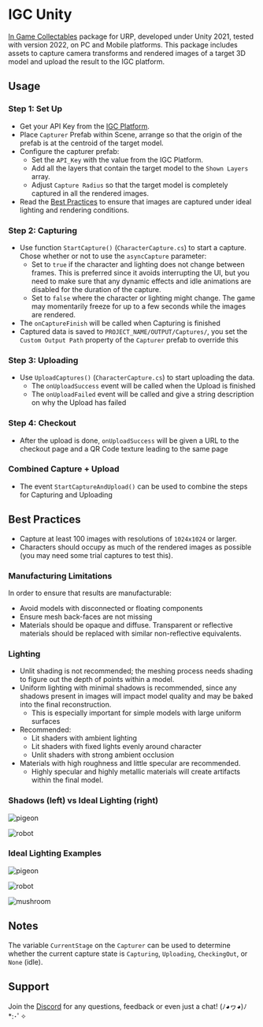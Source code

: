 # IGC Unity

[In Game Collectables](https://www.igc.studio/) package for URP, developed under Unity 2021, tested with version 2022, on PC and Mobile platforms. This package includes assets to capture camera transforms and rendered images of a target 3D model and upload the result to the IGC platform.

## Usage

### Step 1: Set Up

* Get your API Key from the [IGC Platform](https://platform.igc.studio/).
* Place `Capturer` Prefab within Scene, arrange so that the origin of the prefab is at the centroid of the target model.
* Configure the capturer prefab:
    * Set the `API_Key` with the value from the IGC Platform.
    * Add all the layers that contain the target model to the `Shown Layers` array.
    * Adjust `Capture Radius` so that the target model is completely captured in all the rendered images.
* Read the [Best Practices](#Best-Practices) to ensure that images are captured under ideal lighting and rendering conditions.

### Step 2: Capturing

* Use function `StartCapture()`  (`CharacterCapture.cs`) to start a capture. Chose whether or not to use the `asyncCapture` parameter:
    * Set to `true` if the character and lighting does not change between frames. This is preferred since it avoids interrupting the UI, but you need to make sure that any dynamic effects and idle animations are disabled for the duration of the capture.
    * Set to `false` where the character or lighting might change. The game may momentarily freeze for up to a few seconds while the images are rendered.
* The `onCaptureFinish` will be called when Capturing is finished
* Captured data is saved to `PROJECT_NAME/OUTPUT/Captures/`, you set the `Custom Output Path` property of the `Capturer` prefab to override this

### Step 3: Uploading

* Use `UploadCaptures()` (`CharacterCapture.cs`) to start uploading the data.
    * The `onUploadSuccess` event will be called when the Upload is finished
    * The `onUploadFailed` event will be called and give a string description on why the Upload has failed

### Step 4: Checkout

* After the upload is done, `onUploadSuccess` will be given a URL to the checkout page and a QR Code texture leading to the same page

### Combined Capture + Upload

* The event `StartCaptureAndUpload()` can be used to combine the steps for Capturing and Uploading

## Best Practices

* Capture at least 100 images with resolutions of  `1024x1024` or larger.
* Characters should occupy as much of the rendered images as possible (you may need some trial captures to test this).

### Manufacturing Limitations

In order to ensure that results are manufacturable:

* Avoid models with disconnected or floating components
* Ensure mesh back-faces are not missing
* Materials should be opaque and diffuse. Transparent or reflective materials should be replaced with similar non-reflective equivalents.

### Lighting

* Unlit shading is not recommended; the meshing process needs shading to figure out the depth of points within a model.
* Uniform lighting with minimal shadows is recommended, since any shadows present in images will impact model quality and may be baked into the final reconstruction.
    * This is especially important for simple models with large uniform surfaces
* Recommended:
    * Lit shaders with ambient lighting
    * Lit shaders with fixed lights evenly around character
    * Unlit shaders with strong ambient occlusion
* Materials with high roughness and little specular are recommended.
    * Highly specular and highly metallic materials will create artifacts within the final model.

### Shadows (left) vs Ideal Lighting (right)

![pigeon](https://github.com/In-Game-Collectables/IGC_Unity2021_URP/assets/35625367/efab12b6-946e-4895-bd84-4a9d530ff68a)

![robot](https://github.com/In-Game-Collectables/IGC_Unity2021_URP/assets/35625367/84cd22ed-6767-4901-9bfd-4b7bb670a4d6)

### Ideal Lighting Examples

![pigeon](https://github.com/In-Game-Collectables/IGC_UE4/assets/35625367/13398085-397f-43d2-8756-01e94a8c5d3d)

![robot](https://github.com/In-Game-Collectables/IGC_UE4/assets/35625367/51be5bf6-64f0-45fa-85ec-996c11f8b183)

![mushroom](https://github.com/In-Game-Collectables/IGC_UE4/assets/35625367/1604f6ef-7124-40d0-9a0d-7403ae29ded6)

## Notes
The variable `CurrentStage` on the `Capturer` can be used to determine whether the current capture state is `Capturing`, `Uploading`, `CheckingOut`, or `None` (idle).

## Support
Join the [Discord](https://discord.gg/JP2fEh4cNP) for any questions, feedback or even just a chat! (ﾉ◕ヮ◕)ﾉ*:･ﾟ✧
